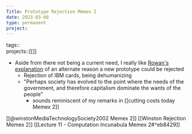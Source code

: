 ```yaml
---
Title: Prototype Rejection Memex 2
date: 2023-03-08
type: permanent
project:
---
```


tags::  
projects::[[]]

- Aside from there not being a current need, I really like [Rowan's explanation](https://rowanegg.github.io/thememexofegg/SupplyDemand.html) of an alternate reason a new prototype could be rejected
	- Rejection of IBM cards, being dehumanizing 
	- "Perhaps society has evolved to the point where the needs of the government, and therefore capitalism dominate the wants of the people"
		- sounds reminiscent of my remarks in [[cutting costs today Memex 2]]

[[@winstonMediaTechnologySociety2002 Memex 2]]
[[Winston Rejection Memex 2]]
[[Lecture 11 - Computation Incunabula  Memex 2#^eb8429]]